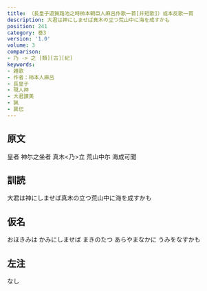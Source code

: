 ```yaml
---
title: （長皇子遊猟路池之時柿本朝臣人麻呂作歌一首[并短歌]）或本反歌一首
description: 大君は神にしませば真木の立つ荒山中に海を成すかも
position: 241
category: 巻3
version: '1.0'
volume: 3
comparison:
- 乃 -> 之 [類][古][紀]
keywords:
- 雑歌
- 作者：柿本人麻呂
- 長皇子
- 現人神
- 大君讃美
- 猟
- 異伝
---
```


## 原文

皇者 神尓之坐者 真木<乃>立 荒山中尓 海成可聞

## 訓読

大君は神にしませば真木の立つ荒山中に海を成すかも

## 仮名

おほきみは かみにしませば まきのたつ あらやまなかに うみをなすかも

## 左注

なし

